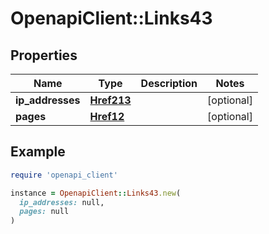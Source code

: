 # OpenapiClient::Links43

## Properties

| Name | Type | Description | Notes |
| ---- | ---- | ----------- | ----- |
| **ip_addresses** | [**Href213**](Href213.md) |  | [optional] |
| **pages** | [**Href12**](Href12.md) |  | [optional] |

## Example

```ruby
require 'openapi_client'

instance = OpenapiClient::Links43.new(
  ip_addresses: null,
  pages: null
)
```

